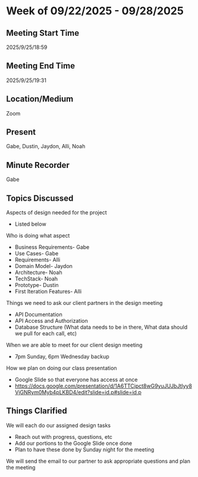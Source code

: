 # Week of 09/22/2025 - 09/28/2025

## Meeting Start Time

2025/9/25/18:59

## Meeting End Time

2025/9/25/19:31

## Location/Medium

Zoom

## Present

Gabe, Dustin, Jaydon, Alli, Noah

## Minute Recorder

Gabe

## Topics Discussed

Aspects of design needed for the project
- Listed below

Who is doing what aspect
- Business Requirements- Gabe
- Use Cases- Gabe
- Requirements- Alli
- Domain Model- Jaydon
- Architecture- Noah
- TechStack- Noah
- Prototype- Dustin
- First Iteration Features- Alli

Things we need to ask our client partners in the design meeting
- API Documentation
- API Access and Authorization
- Database Structure (What data needs to be in there, What data should we pull for each call, etc)

When we are able to meet for our client design meeting
- 7pm Sunday, 6pm Wednesday backup

How we plan on doing our class presentation
- Google Slide so that everyone has access at once
- https://docs.google.com/presentation/d/1A6TTCipct8wG9yuJUJbJtlyy8VjGNRym0Myb4pLKBD4/edit?slide=id.p#slide=id.p 

## Things Clarified

We will each do our assigned design tasks
- Reach out with progress, questions, etc
- Add our portions to the Google Slide once done
- Plan to have these done by Sunday night for the meeting

We will send the email to our partner to ask appropriate questions and plan the meeting
